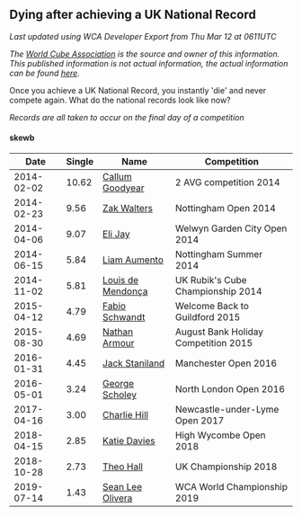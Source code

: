 ## Dying after achieving a UK National Record 

*Last updated using WCA Developer Export from Thu Mar 12 at 0611UTC*

*The [World Cube Association](https://www.worldcubeassociation.org) is the source and owner of this information. This published information is not actual information, the actual information can be found [here](https://www.worldcubeassociation.org/results).*

Once you achieve a UK National Record, you instantly 'die' and never compete again. What do the national records look like now?

*Records are all taken to occur on the final day of a competition*

#### skewb

|Date|Single|Name|Competition|  
|--|--|--|--|  
|2014-02-02|10.62|[Callum Goodyear](https://www.worldcubeassociation.org/persons/2012GOOD02)|2 AVG competition 2014|  
|2014-02-23|9.56|[Zak Walters](https://www.worldcubeassociation.org/persons/2013WALT01)|Nottingham Open 2014|  
|2014-04-06|9.07|[Eli Jay](https://www.worldcubeassociation.org/persons/2014JAYE01)|Welwyn Garden City Open 2014|  
|2014-06-15|5.84|[Liam Aumento](https://www.worldcubeassociation.org/persons/2014AUME01)|Nottingham Summer 2014|  
|2014-11-02|5.81|[Louis de Mendonça](https://www.worldcubeassociation.org/persons/2013MEND03)|UK Rubik's Cube Championship 2014|  
|2015-04-12|4.79|[Fabio Schwandt](https://www.worldcubeassociation.org/persons/2014SCHW02)|Welcome Back to Guildford 2015|  
|2015-08-30|4.69|[Nathan Armour](https://www.worldcubeassociation.org/persons/2014ARMO01)|August Bank Holiday Competition 2015|  
|2016-01-31|4.45|[Jack Staniland](https://www.worldcubeassociation.org/persons/2015STAN04)|Manchester Open 2016|  
|2016-05-01|3.24|[George Scholey](https://www.worldcubeassociation.org/persons/2015SCHO05)|North London Open 2016|  
|2017-04-16|3.00|[Charlie Hill](https://www.worldcubeassociation.org/persons/2015HILL10)|Newcastle-under-Lyme Open 2017|  
|2018-04-15|2.85|[Katie Davies](https://www.worldcubeassociation.org/persons/2017DAVI03)|High Wycombe Open 2018|  
|2018-10-28|2.73|[Theo Hall](https://www.worldcubeassociation.org/persons/2017HALL06)|UK Championship 2018|  
|2019-07-14|1.43|[Sean Lee Olivera](https://www.worldcubeassociation.org/persons/2018OLIV05)|WCA World Championship 2019|  
